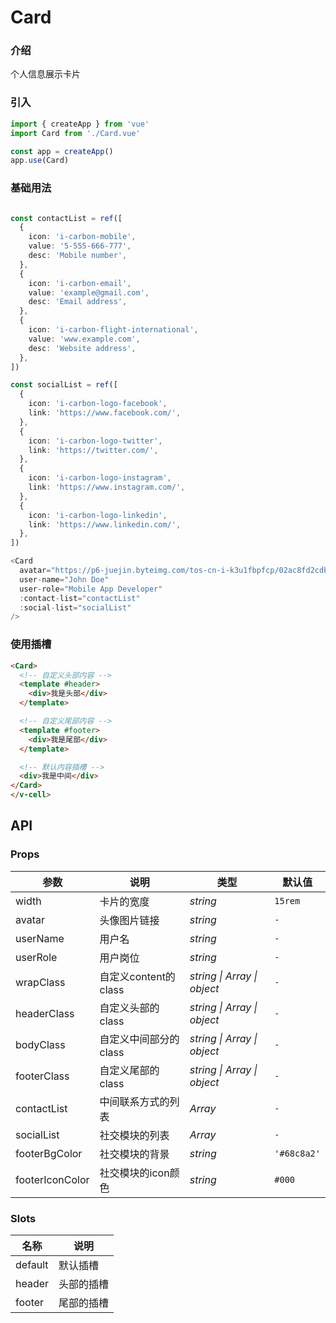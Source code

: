 # Card

### 介绍

个人信息展示卡片

### 引入

```js
import { createApp } from 'vue'
import Card from './Card.vue'

const app = createApp()
app.use(Card)
```

### 基础用法

```typescript

const contactList = ref([
  {
    icon: 'i-carbon-mobile',
    value: '5-555-666-777',
    desc: 'Mobile number',
  },
  {
    icon: 'i-carbon-email',
    value: 'example@gmail.com',
    desc: 'Email address',
  },
  {
    icon: 'i-carbon-flight-international',
    value: 'www.example.com',
    desc: 'Website address',
  },
])

const socialList = ref([
  {
    icon: 'i-carbon-logo-facebook',
    link: 'https://www.facebook.com/',
  },
  {
    icon: 'i-carbon-logo-twitter',
    link: 'https://twitter.com/',
  },
  {
    icon: 'i-carbon-logo-instagram',
    link: 'https://www.instagram.com/',
  },
  {
    icon: 'i-carbon-logo-linkedin',
    link: 'https://www.linkedin.com/',
  },
])

<Card
  avatar="https://p6-juejin.byteimg.com/tos-cn-i-k3u1fbpfcp/02ac8fd2cdb040f5bc7d73b562518d97~tplv-k3u1fbpfcp-watermark.image"
  user-name="John Doe"
  user-role="Mobile App Developer"
  :contact-list="contactList" 
  :social-list="socialList"
/>
```

### 使用插槽

```html
<Card>
  <!-- 自定义头部内容 -->
  <template #header>
    <div>我是头部</div>
  </template>

  <!-- 自定义尾部内容 -->
  <template #footer>
    <div>我是尾部</div>
  </template>

  <!-- 默认内容插槽 -->
  <div>我是中间</div>
</Card>
</v-cell>
```

## API

### Props

| 参数   | 说明           | 类型      | 默认值 |
| ------ | -------------- | --------- | ------ |
| width  | 卡片的宽度       | _string_  | `15rem`    |
| avatar | 头像图片链接 | _string_ | `-` |
| userName | 用户名 | _string_ | `-` |
| userRole | 用户岗位 | _string_ | `-` |
| wrapClass | 自定义content的class | _string \| Array \| object_ | `-` |
| headerClass | 自定义头部的class | _string \| Array \| object_ | `-` |
| bodyClass | 自定义中间部分的class | _string \| Array \| object_ | `-` |
| footerClass | 自定义尾部的class | _string \| Array \| object_ | `-` |
| contactList | 中间联系方式的列表 | _Array_ | `-` |
| socialList | 社交模块的列表 | _Array_ | `-` |
| footerBgColor | 社交模块的背景 | _string_ | `'#68c8a2'` |
| footerIconColor | 社交模块的icon颜色 | _string_ | `#000` |

### Slots

| 名称    | 说明           |
| ------- | -------------- |
| default | 默认插槽       |
| header   | 头部的插槽 |
| footer   | 尾部的插槽 |
